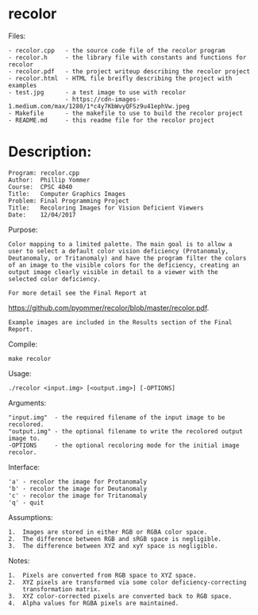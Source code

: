 # recolor

Files:

    - recolor.cpp   - the source code file of the recolor program
    - recolor.h     - the library file with constants and functions for recolor
    - recolor.pdf   - the project writeup describing the recolor project
    - recolor.html  - HTML file breifly describing the project with examples
    - test.jpg      - a test image to use with recolor
                    - https://cdn-images-1.medium.com/max/1280/1*c4y7KbWvyQFSz9u41ephVw.jpeg
    - Makefile      - the makefile to use to build the recolor project
    - README.md     - this readme file for the recolor project

# Description:

    Program: recolor.cpp
    Author:  Phillip Yommer
    Course:  CPSC 4040
    Title:   Computer Graphics Images
    Problem: Final Programming Project
    Title:   Recoloring Images for Vision Deficient Viewers
    Date:    12/04/2017

Purpose:

	Color mapping to a limited palette. The main goal is to allow a
	user to select a default color vision deficiency (Protanomaly,
	Deutanomaly, or Tritanomaly) and have the program filter the colors
	of an image to the visible colors for the deficiency, creating an
	output image clearly visible in detail to a viewer with the
	selected color deficiency.

    For more detail see the Final Report at
https://github.com/pyommer/recolor/blob/master/recolor.pdf.

    Example images are included in the Results section of the Final Report.

Compile:

    make recolor

Usage:

    ./recolor <input.img> [<output.img>] [-OPTIONS]

Arguments:

    "input.img"  - the required filename of the input image to be recolored.
    "output.img" - the optional filename to write the recolored output image to.
    -OPTIONS     - the optional recoloring mode for the initial image recolor.

Interface:

    'a' - recolor the image for Protanomaly
    'b' - recolor the image for Deutanomaly
    'c' - recolor the image for Tritanomaly
    'q' - quit


Assumptions:

    1.  Images are stored in either RGB or RGBA color space.
    2.  The difference between RGB and sRGB space is negligible.
    3.  The difference between XYZ and xyY space is negligible.

Notes:

    1.  Pixels are converted from RGB space to XYZ space.
    2.  XYZ pixels are transformed via some color deficiency-correcting
        transformation matrix.
    3.  XYZ color-corrected pixels are converted back to RGB space.
    4.  Alpha values for RGBA pixels are maintained.
